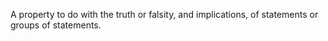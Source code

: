 A property to do with the truth or falsity, and implications, of
statements or groups of statements.
